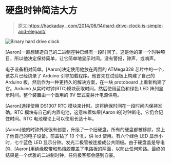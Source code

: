 # 硬盘时钟简洁大方

> 原文:[https://hackaday . com/2014/06/14/hard-drive-clock-is-simple-and-elegant/](https://hackaday.com/2014/06/14/hard-drive-clock-is-simple-and-elegant/)

![Binary hard drive clock](../Images/660bbf670cb819acb89c42e392aa822f.png)

[Aaron]一直想建造自己的二进制座钟已经有一段时间了。这是他的第一个时钟项目，所以他决定保持简单，让它简单地显示时间。没有警报，钟声，或哨声。

电子设备相对简单。[Aaron]决定使用他放在周围的 ATMega328 芯片中的一个，该芯片已经烧录了 Arduino 引导加载程序。他首先在试验板上构建了自己的 Arduino 板，然后作为一种更持久的解决方案，在一块 protoboard 上重新构建了它。Arduino 从实时时钟(RTC)模块获取时间，然后使用蓝色和绿色 LED 阵列显示时间。整个装置由一个备用的 9V 壁式麦芽汁电源供电。

[Aaron]选择使用 DS1307 RTC 模块来计时。这将确保时间在一段时间内保持准确。RTC 模块有自己的内置电池，这意味着如果[Aaron 的]时钟断电，它仍会记住时间。RTC 电池理论上可以使用长达十年。

[Aaron]他的时钟外壳很有创意，升级了一个旧硬盘。所有的硬盘都被移除，换上了他自己的电子设备。前盖钻了 13 个孔，供 led 使用。有六个绿色 LED 显示小时，七个蓝色 LED 显示分钟。发光二极管被连接成公共阴极。由于硬盘盖是导电的，[Aaron]用绝缘胶带和热熔胶覆盖了电路板的两面，以防止任何短路。最终的结果是一个优雅的二进制时钟，任何极客都会感到自豪。